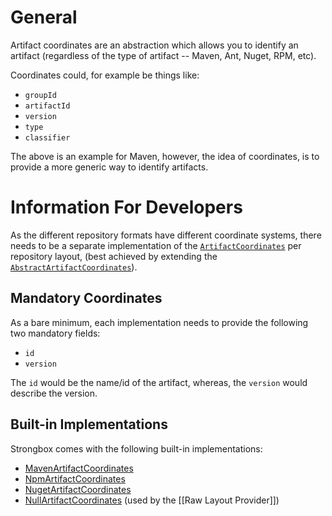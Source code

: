 
# General

Artifact coordinates are an abstraction which allows you to identify an artifact (regardless of the type of artifact -- Maven, Ant, Nuget, RPM, etc).

Coordinates could, for example be things like:
* `groupId`
* `artifactId`
* `version`
* `type`
* `classifier`

The above is an example for Maven, however, the idea of coordinates, is to provide a more generic way to identify artifacts.

# Information For Developers

As the different repository formats have different coordinate systems, there needs to be a separate implementation of the [`ArtifactCoordinates`](https://github.com/strongbox/strongbox/tree/master/strongbox-commons/src/main/java/org/carlspring/strongbox/artifact/coordinates/ArtifactCoordinates.java) per repository layout, (best achieved by extending the [`AbstractArtifactCoordinates`](https://github.com/strongbox/strongbox/tree/master/strongbox-commons/src/main/java/org/carlspring/strongbox/artifact/coordinates/AbstractArtifactCoordinates.java)).

## Mandatory Coordinates

As a bare minimum, each implementation needs to provide the following two mandatory fields:
* `id`
* `version`

The `id` would be the name/id of the artifact, whereas, the `version` would describe the version.

## Built-in Implementations

Strongbox comes with the following built-in implementations:
* [MavenArtifactCoordinates](https://github.com/strongbox/strongbox/blob/master/strongbox-storage/strongbox-storage-layout-providers/strongbox-storage-maven-layout-provider/src/main/java/org/carlspring/strongbox/artifact/coordinates/MavenArtifactCoordinates.java)
* [NpmArtifactCoordinates](https://github.com/strongbox/strongbox/blob/master/strongbox-storage/strongbox-storage-layout-providers/strongbox-storage-npm-layout-provider/src/main/java/org/carlspring/strongbox/artifact/coordinates/NpmArtifactCoordinates.java)
* [NugetArtifactCoordinates](https://github.com/strongbox/strongbox/blob/master/strongbox-storage/strongbox-storage-layout-providers/strongbox-storage-nuget-layout-provider/src/main/java/org/carlspring/strongbox/artifact/coordinates/NugetArtifactCoordinates.java)
* [NullArtifactCoordinates](https://github.com/strongbox/strongbox/blob/master/strongbox-commons/src/main/java/org/carlspring/strongbox/artifact/coordinates/NullArtifactCoordinates.java) (used by the [[Raw Layout Provider]])
